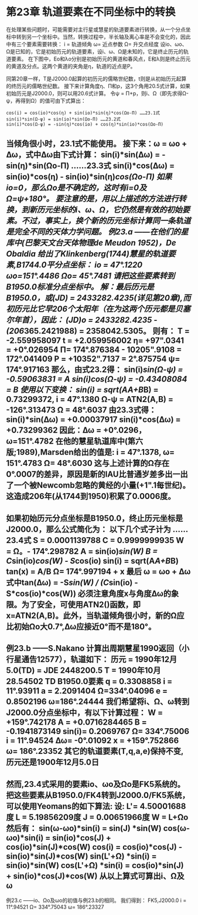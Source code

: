 # 第23章 轨道要素在不同坐标中的转换


  在处理某些问题时，可能需要对主行星或慧星的轨道要素进行转换，从一个分点坐标中转到另一个坐标中。当然，转换过程中，半长轴及离心率是不会变化的，因此中有三个要素需要转换：
    i = 轨道倾角
    ω= 近点参数
    Ω= 升交点经度
  设io、ωo、Ω是已知的，它是初始历元的轨道要素，设i、ω、Ω是未知的，它是终止历元的轨道要素。
  在下图中，Eo和λo分别是初始历元的黄道和春风点，E和λ则是终止历元的黄道及分点。这两个黄道的夹角是η，轨道的近点是P。




  同第20章一样，T是J2000.0起算的初历元的儒略世纪数，t则是从初始历元起算的终历元的儒略世纪数。
  接下来计算角度η、П和p，这3个角用20.5式计算，如果初始历元是J2000.0，则可以用20.6式计算。
  令ψ = П+p，则i、Ω（即先求得Ω-ψ，再得到Ω）的值可由下式算出：
  
    cos(i) = cos(io)*cos(η) + sin(io)*sin(η)*cos(Ωo-П) ……23.1式
    sin(i)*sin(Ω-ψ) = sin(io)*sin(Ωo-П) ……23.2式
    sin(i)*cos(Ω-ψ) = -sin(η)*cos(io) + cos(η)*sin(io)*cos(Ωo-П)
  当倾角很小时，23.1式不能使用。
  接下来：ω = ωo + Δω，式中Δω由下式计算：
    sin(i)*sin(Δω) = -sin(η)*sin(Ωo-П) ……23.3式
    sin(i)*cos(Δω) = sin(io)*cos(η) - sin(io)*sin(η)*cos(Ωo-П)
  如果io=0，那么Ωo是不确定的，这时有i=0及Ω=ψ+180°。
  要注意的是，用以上描述的方法进行转换，到新历元坐标的i、ω、Ω，它仍然是有效的初始要素。不过，事实上，换个新的历元坐标计算同一条轨道是完全不同的天体力学问题。
  例23.a ——在他们的星库中(巴黎天文台天体物理de Meudon 1952)，De Obaldia 给出了Klinkenberg(1744)慧星的轨道要素,B1744.0平分点坐标：
    io = 47°.1220
    ωo=151°.4486
    Ωo= 45°.7481
  请把这些要素转到B1950.0标准分点坐标中。
  解：最后历元是B1950.0，或(JD) = 2433282.4235(详见第20章),而初历元比它早206个太阳年（在为这两个历元都是贝塞尔年首），因此：
    (JD)o = 2433282.4235 - (206*365.2421988) = 2358042.5305。
  则有：
    T = -2.559958097
    t = +2.059956002
    η= +97".0341 = +0°.026954
    П= 174°.876384 - 10205".9108 = 172°.041409
    P = +10352".7137 = 2°.875754
    ψ= 174°.917163
  那么，由式23.2得：
    sin(i)*sin(Ω-ψ) = -0.59063831 = A
    sin(i)*cos(Ω-ψ) = -0.43408084 = B
  使用以下变换：
    sin(i) = sqrt(A*A+B*B) = 0.73299372, i = 47°.1380
    Ω-ψ = ATN2(A,B) = -126°.313473
    Ω = 48°.6037
  由23.3式得：
    sin(i)*sin(Δω) = +0.00037917
    sin(i)*cos(Δω) = +0.73299362
  因此：Δω = +0°.0296， ω=151°.4782
  在他的慧星轨道库中(第六版;1989),Marsden给出的值是:
    i = 47°.1378,
    ω= 151°.4783
    Ω= 48°.6030
  这与上述计算的Ω存在0°.0007的差异，原因是新的IAU比普通岁差多出一出了一个被Newcomb忽略的黄经的小量(+1".1每世纪)。这造成206年(从1744到1950)积累了0.0006度。
-----------------------
  如果初始历元分点坐标是B1950.0，终止历元坐标是J2000.0，那么公式简化为：
  以下几个式子计为 ……23.4式
    S = 0.0001139788 C = 0.9999999935
    W = Ω。- 174°.298782
    A = sin(io)*sin(W)
    B = C*sin(io)*cos(W) - S*cos(io)
    sin(i) = sqrt(A*A+B*B) tan(x) = A/B
    Ω= 174°.997194 + x
    最后 ω = ωo + Δω
    式中tan(Δω) = -S*sin(W) / (C*sin(io) - S*cos(io)*cos(W))
  必须注意角度x与角度Δω的象限。为了安全，可使用ATN2()函数，即x=ATN2(A,B)。此外，当轨道倾角很小时，新的Ω应比初始Ωo大0.7°,Δω应接近0°而不是180°。
-----------------------
  例23.b ——S.Nakano 计算出周期慧星1990返回（小行星通告12577），轨道如下：
    历元 = 1990年12月5.0(TD) = JDE 2448200.5
    T = 1990年10月28.54502 TD
    B1950.0要素
    q = 0.3308858 i = 11°.93911
    a = 2.2091404 Ω=334°.04096
    e = 0.8502196 ω=186°.24444
  我们希望将i、Ω、ω转到J2000.0分点坐标中，有以下计算过程：
    W = +159°.742178
    A = +0.0716284465
    B = -0.1941873149
    sin(i)= 0.2069767   Ω= 334°.75006
    i = 11°.94524     Δω= -0°.01092
    x = +159°.752866    ω= 186°.23352
  其它的轨道要素(T,q,a,e)保持不变,历元还是1900年12月5.0日
------------------
  然而,23.4式采用的要素io、ωo及Ωo是FK5系统的。把这些要素从B1950.0/FK4转到J2000.0/FK5系统，可以使用Yeomans的如下算法:
  设:
    L'= 4.50001688度
    L = 5.19856209度
    J = 0.00651966度
    W = L+Ωo
  然后有：
    sin(ω-ωo)*sin(i) = sin(J) *sin(W)
    cos(ω-ωo)*sin(i) = sin(io)*cos(J) + cos(io)*sin(J)*cos(W)
    cos(i) = cos(io)*cos(J) - sin(io)*sin(J)*cos(W)
    sin(L'+Ω) *sin(i) = sin(io)*sin(W)
    cos(L'+Ω) *sin(i) = cos(io)*sin(J) + sin(io)*cos(J)*cos(W)
  从以上算式可算出i、Ω及ω
----------------
  例23.c ——io、Ωo及ωo的初值与例23.b的相同。
  我们得到：
    FK5,J2000.0
    i = 11°.94521
    Ω= 334°.75043
    ω= 186°.23327

